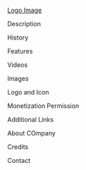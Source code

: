 [Logo Image]()

Description

History

Features

Videos

Images

Logo and Icon

Monetization Permission

Additional Links

About COmpany

Credits

Contact

